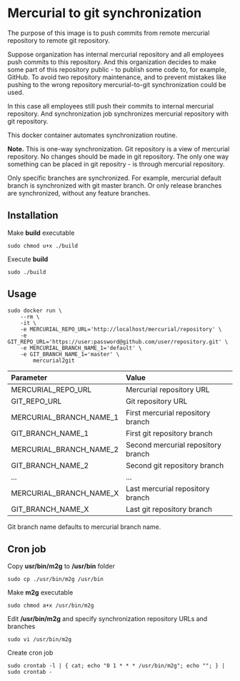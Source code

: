 Mercurial to git synchronization
======================================
The purpose of this image is to push commits from remote mercurial repository to remote git repository.

Suppose organization has internal mercurial repository and all employees push commits to this repository.
And this organization decides to make some part of this repository public - to publish some code to, for example, GitHub.
To avoid two repository maintenance, and to prevent mistakes like pushing to the wrong repository mercurial-to-git synchronization could be used.

In this case all employees still push their commits to internal mercurial repository.
And synchronization job synchronizes mercurial repository with git repository. 

This docker container automates synchronization routine.

**Note.**
This is one-way synchronization.
Git repository is a view of mercurial repository.
No changes should be made in git repository.
The only one way something can be placed in git repositry - is through mercurial repository.

Only specific branches are synchronized.
For example, mercurial default branch is synchronized with git master branch.
Or only release branches are synchronized, without any feature branches.

Installation
------------
Make **build** executable
``` 
sudo chmod u+x ./build
```

Execute **build**
```
sudo ./build
```

Usage
-----
```
sudo docker run \
    --rm \
    -it \
    -e MERCURIAL_REPO_URL='http://localhost/mercurial/repository' \
    -e GIT_REPO_URL='https://user:password@github.com/user/repository.git' \
    -e MERCURIAL_BRANCH_NAME_1='default' \
    -e GIT_BRANCH_NAME_1='master' \
        mercurial2git
```
| Parameter               | Value                              |
| :---------------------- | :--------------------------------- |
| MERCURIAL_REPO_URL      | Mercurial repository URL           |
| GIT_REPO_URL            | Git repository URL                 |
| MERCURIAL_BRANCH_NAME_1 | First mercurial repository branch  |
| GIT_BRANCH_NAME_1       | First git repository branch        |
| MERCURIAL_BRANCH_NAME_2 | Second mercurial repository branch |
| GIT_BRANCH_NAME_2       | Second git repository branch       |
| ...                     | ...                                |
| MERCURIAL_BRANCH_NAME_X | Last mercurial repository branch   |
| GIT_BRANCH_NAME_X       | Last git repository branch         |

Git branch name defaults to mercurial branch name.

Cron job
--------
Copy **usr/bin/m2g** to **/usr/bin** folder
```
sudo cp ./usr/bin/m2g /usr/bin
```

Make **m2g** executable
```
sudo chmod a+x /usr/bin/m2g
```

Edit **/usr/bin/m2g** and specify synchronization repository URLs and branches
```
sudo vi /usr/bin/m2g
```

Create cron job
```
sudo crontab -l | { cat; echo "0 1 * * * /usr/bin/m2g"; echo ""; } | sudo crontab -
```
